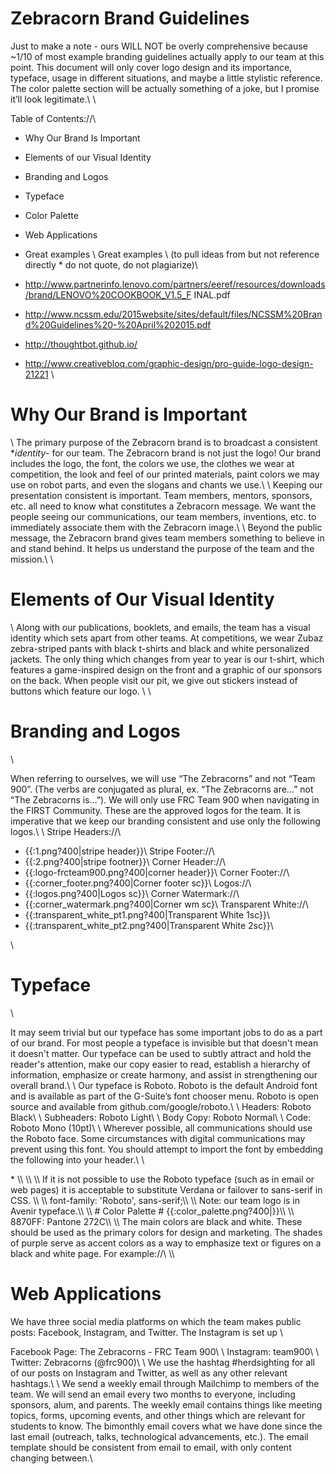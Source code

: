 #  Zebracorn Brand Guidelines # 

Just to make a note - ours WILL NOT be overly comprehensive because ~1/10 of most example branding guidelines actually apply to our team at this point. This document will only cover logo design and its importance, typeface, usage in different situations, and maybe a little stylistic reference. The color palette section will be actually something of a joke, but I promise it’ll look legitimate.\\
\\

Table of Contents://\
  - Why Our Brand Is Important
  - Elements of our Visual Identity
  - Branding and Logos
  - Typeface
  - Color Palette
  - Web Applications
  - Great examples
\\
Great examples \\
(to pull ideas from but not reference directly * do not quote, do not plagiarize)\\


  - http://www.partnerinfo.lenovo.com/partners/eeref/resources/downloads/brand/LENOVO%20COOKBOOK_V1.5_F	INAL.pdf
  -  http://www.ncssm.edu/2015website/sites/default/files/NCSSM%20Brand%20Guidelines%20-%20April%202015.pdf
  - http://thoughtbot.github.io/
  - http://www.creativebloq.com/graphic-design/pro-guide-logo-design-21221
\\
#  Why Our Brand is Important # 

\\
The primary purpose of the Zebracorn brand is to broadcast a consistent **identity*- for our team. The Zebracorn brand is not just the logo! Our brand includes the logo, the font, the colors we use, the clothes we wear at competition, the look and feel of our printed materials, paint colors we may use on robot parts, and even the slogans and chants we use.\\
\\
Keeping our presentation consistent is important. Team members, mentors, sponsors, etc. all need to know what constitutes a Zebracorn message. We want the people seeing our communications, our team members, inventions, etc. to immediately associate them with the Zebracorn image.\\
\\
Beyond the public message, the Zebracorn brand gives team members something to believe in and stand behind. It helps us understand the purpose of the team and the mission.\\
\\
#  Elements of Our Visual Identity # 

\\
Along with our publications, booklets, and emails, the team has a visual identity which sets apart from other teams. At competitions, we wear Zubaz zebra-striped pants with black t-shirts and black and white personalized jackets. The only thing which changes from year to year is our t-shirt, which features a game-inspired design on the front and a graphic of our sponsors on the back. When people visit our pit, we give out stickers instead of buttons which feature our logo. \\
\\
#  Branding and Logos # 

\\

When referring to ourselves, we will use “The Zebracorns” and not “Team 900”. (The verbs are conjugated as plural, ex. “The Zebracorns are…” not “The Zebracorns is…”). We will only use FRC Team 900 when navigating in the FIRST Community. These are the approved logos for the team. It is imperative that we keep our branding consistent and use only the following logos.\\
\\
Stripe Headers://\
  - {{:1.png?400|stripe header}}\\
Stripe Footer://\
  - {{:2.png?400|stripe footner}}\\
Corner Header://\
  - {{:logo-frcteam900.png?400|corner header}}\\
Corner Footer://\
  - {{:corner_footer.png?400|Corner footer sc}}\\
Logos://\
  - {{:logos.png?400|Logos sc}}\\
Corner Watermark://\
  - {{:corner_watermark.png?400|Corner wm sc}\\
Transparent White://\
  - {{:transparent_white_pt1.png?400|Transparent White 1sc}}\\
  - {{:transparent_white_pt2.png?400|Transparent White 2sc}}\\

\\
#  Typeface # 

\\

It may seem trivial but our typeface has some important jobs to do as a part of our brand. For most people a typeface is invisible but that doesn't mean it doesn't matter. Our typeface can be used to subtly attract and hold the reader's attention, make our copy easier to read, establish a hierarchy of information, emphasize or create harmony, and assist in strengthening our overall brand.\\
\\
Our typeface is Roboto. Roboto is the default Android font and is available as part of the G-Suite’s font chooser menu. Roboto is open source and available from github.com/google/roboto.\\
\\
Headers: Roboto Black\\
\\
Subheaders: Roboto Light\\
\\
Body Copy: Roboto Normal\\
\\
Code: Roboto Mono (10pt)\\
\\
Wherever possible, all communications should use the Roboto face. Some circumstances with digital communications may prevent using this font. You should attempt to import the font by embedding the following into your header.\\
\\
<head>*
<link href="https://fonts.googleapis.com/css?family=Roboto" rel="stylesheet">\\
</head>\\
\\
If it is not possible to use the Roboto typeface (such as in email or web pages) it is acceptable to substitute Verdana or failover to sans-serif in CSS. \\
\\
font-family: 'Roboto', sans-serif;\\
\\
Note: our team logo is in Avenir typeface.\\
\\
#  Color Palette # 
{{:color_palette.png?400|}}\\
\\
8870FF: Pantone 272C\\
\\
The main colors are black and white. These should be used as the primary colors for design and marketing. The shades of purple serve as accent colors as a way to emphasize text or figures on a black and white page. For example://\
\\


#  Web Applications # 

We have three social media platforms on which the team makes public posts: Facebook, Instagram, and Twitter. The Instagram is set up \\

Facebook Page: The Zebracorns - FRC Team 900\\
\\
Instagram: team900\\
\\
Twitter: Zebracorns (@frc900)\\
\\
We use the hashtag #herdsighting for all of our posts on Instagram and Twitter, as well as any other relevant hashtags.\\ 
\\
We send a weekly email through Mailchimp to members of the team. We will send an email every two months to everyone, including sponsors, alum, and parents. The weekly email contains things like meeting topics, forms, upcoming events, and other things which are relevant for students to know. The bimonthly email covers what we have done since the last email (outreach, talks, technological advancements, etc.). The email template should be consistent from email to email, with only content changing between.\\
